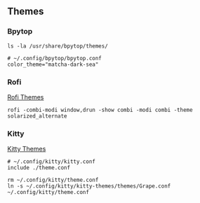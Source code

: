 ## Themes

### Bpytop

    ls -la /usr/share/bpytop/themes/
    
    # ~/.config/bpytop/bpytop.conf
    color_theme="matcha-dark-sea"

### Rofi

[Rofi Themes](https://github.com/davatorium/rofi/tree/next/themes)

    rofi -combi-modi window,drun -show combi -modi combi -theme solarized_alternate

### Kitty

[Kitty Themes](https://github.com/dexpota/kitty-themes)

    # ~/.config/kitty/kitty.conf
    include ./theme.conf
    
    rm ~/.config/kitty/theme.conf
    ln -s ~/.config/kitty/kitty-themes/themes/Grape.conf ~/.config/kitty/theme.conf